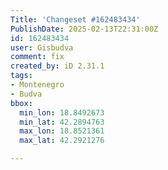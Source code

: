 ```yaml
---
Title: 'Changeset #162483434'
PublishDate: 2025-02-13T22:31:00Z
id: 162483434
user: Gisbudva
comment: fix
created_by: iD 2.31.1
tags:
- Montenegro
- Budva
bbox:
  min_lon: 18.8492673
  min_lat: 42.2894763
  max_lon: 18.8521361
  max_lat: 42.2921276

---
```

